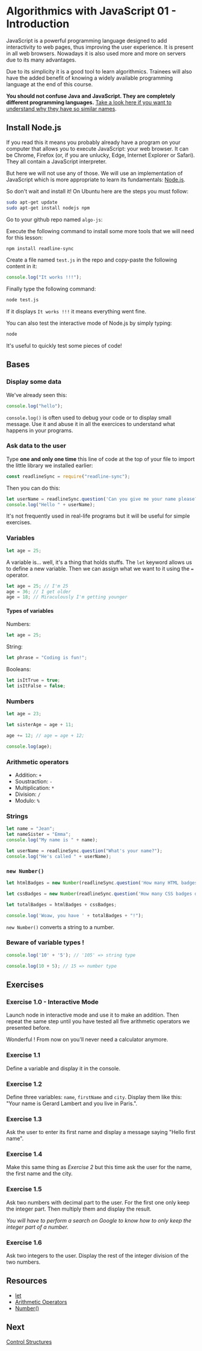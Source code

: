 
# Algorithmics with JavaScript 01 - Introduction

JavaScript is a powerful programming language designed to add interactivity to web pages, thus improving the user experience. It is present in all web browsers. Nowadays it is also used more and more on servers due to its many advantages.

Due to its simplicity it is a good tool to learn algorithmics. Trainees will also have the added benefit of knowing a widely available programming language at the end of this course.

**You should not confuse Java and JavaScript. They are completely different programming languages.** [Take a look here if you want to understand why they have so similar names](https://stackoverflow.com/questions/2018731/why-is-javascript-called-javascript-since-it-has-nothing-to-do-with-java).

## Install Node.js

If you read this it means you probably already have a program on your computer that allows you to execute JavaScript: your web browser. It can be Chrome, Firefox (or, if you are unlucky, Edge, Internet Explorer or Safari). They all contain a JavaScript interpreter.

But here we will not use any of those. We will use an implementation of JavaScript which is more appropriate to learn its fundamentals: [Node.js](https://nodejs.org).

So don't wait and install it! On Ubuntu here are the steps you must follow:

```bash
sudo apt-get update
sudo apt-get install nodejs npm
```

Go to your github repo named `algo-js`:

Execute the following command to install some more tools that we will need for this lesson:

```bash
npm install readline-sync
```

Create a file named `test.js` in the repo and copy-paste the following content in it:

```javascript
console.log("It works !!!");
```

Finally type the following command:

```bash
node test.js
```

If it displays `It works !!!` it means everything went fine.

You can also test the interactive mode of Node.js by simply typing:

```bash
node
```

It's useful to quickly test some pieces of code!

## Bases

### Display some data

We've already seen this:

```javascript
console.log("hello");
```

`console.log()` is often used to debug your code or to display small message. Use it and abuse it in all the exercices to understand what happens in your programs.

### Ask data to the user

Type **one and only one time** this line of code at the top of your file to import the little library we installed earlier:

```javascript
const readlineSync = require("readline-sync");
```

Then you can do this:

```javascript
let userName = readlineSync.question('Can you give me your name please?');
console.log("Hello " + userName);
```

It's not frequently used in real-life programs but it will be useful for simple exercises.

### Variables

```javascript
let age = 25;
```

A variable is... well, it's a thing that holds stuffs. The `let` keyword allows us to define a new variable. Then we can assign what we want to it using the `=` operator.

```javascript
let age = 25; // I'm 25
age = 36; // I get older
age = 18; // Miraculously I'm getting younger
```

#### Types of variables

Numbers:

```javascript
let age = 25;
```

String:

```javascript
let phrase = "Coding is fun!";
```

Booleans:

```javascript
let isItTrue = true;
let isItFalse = false;
```

### Numbers

```javascript
let age = 23;

let sisterAge = age + 11;

age += 12; // age = age + 12;

console.log(age);
```

### Arithmetic operators

* Addition: `+`
* Soustraction: `-`
* Multiplication: `*`
* Division: `/`
* Modulo: `%`

### Strings

```javascript
let name = "Jean";
let nameSister = "Emma";
console.log("My name is " + name);

let userName = readlineSync.question("What's your name?");
console.log("He's called " + userName);
```

### `new Number()`

```javascript
let htmlBadges = new Number(readlineSync.question('How many HTML badges do you have?'));

let cssBadges = new Number(readlineSync.question('How many CSS badges do you have?'));

let totalBadges = htmlBadges + cssBadges;

console.log('Woaw, you have ' + totalBadges + "!");
```

`new Number()` converts a string to a number.

### Beware of variable types !

```javascript
console.log('10' + '5'); // '105' => string type

console.log(10 + 5); // 15 => number type
```

## Exercises

### Exercise 1.0 - Interactive Mode

Launch node in interactive mode and use it to make an addition. Then repeat the same step until you have tested all five arithmetic operators we presented before.

Wonderful ! From now on you'll never need a calculator anymore.

### Exercise 1.1

Define a variable and display it in the console.

### Exercise 1.2

Define three variables: `name`, `firstName` and `city`. Display them like this: "Your name is Gerard Lambert and you live in Paris.".

### Exercise 1.3

Ask the user to enter its first name and display a message saying "Hello first name".

### Exercise 1.4

Make this same thing as *Exercise 2* but this time ask the user for the name, the first name and the city.

### Exercise 1.5

Ask two numbers with decimal part to the user. For the first one only keep the integer part. Then multiply them and display the result.

*You will have to perform a search on Google to know how to only keep the integer part of a number.*

### Exercise 1.6

Ask two integers to the user. Display the rest of the integer division of the two numbers.

## Resources

* [let](https://developer.mozilla.org/en-US/docs/Web/JavaScript/Reference/Statements/let)
* [Arithmetic Operators](https://developer.mozilla.org/en-US/docs/Web/JavaScript/Reference/Operators/Arithmetic_Operators)
* [Number()](https://developer.mozilla.org/en-US/docs/Web/JavaScript/Reference/Global_Objects/Number)

## Next

[Control Structures](./02-control-structures.md)
